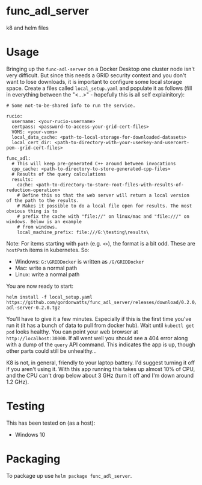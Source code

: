 # func_adl_server

k8 and helm files

# Usage

Bringing up the `func-adl-server` on a Docker Desktop one cluster node isn't very difficult. But since this needs a GRID security context and you don't want to lose downloads,
it is important to configure some local storage space. Create a files called `local_setup.yaml` and populate it as follows (fill in everything between the "<...>" - hopefully this is
all self explainitory):

```
# Some not-to-be-shared info to run the service.

rucio:
  username: <your-rucio-username>
  certpass: <password-to-access-your-grid-cert-files>
  VOMS: <your-voms>
  local_data_cache: <path-to-local-storage-for-downloaded-datasets>
  local_cert_dir: <path-to-directory-with-your-userkey-and-usercert-pem--grid-cert-files>

func_adl:
  # This will keep pre-generated C++ around between invocations
  cpp_cache: <path-to-directory-to-store-generated-cpp-files>
  # Results of the query calculations
  results:
    cache: <path-to-directory-to-store-root-files-with-results-of-reduction-operation>
    # Define this so that the web server will return a local version of the path to the results.
    # Makes it possible to do a local file open for results. The most obvious thing is to
    # prefix the cache with "file://" on linux/mac and "file:///" on windows. Below is an example
    # from windows.
    local_machine_prefix: file:///G:\testing\results\
```

Note: For items starting with `path` (e.g. `<>`), the format is a bit odd. These are `hostPath` items in kubernetes. So:

- Windows: `G:\GRIDDocker` is written as `/G/GRIDDocker`
- Mac: write a normal path
- Linux: write a normal path

You are now ready to start:

```
helm install -f local_setup.yaml https://github.com/gordonwatts/func_adl_server/releases/download/0.2.0/func-adl-server-0.2.0.tgz
```

You'll have to give it a few minutes. Especially if this is the first time you've run it (it has a bunch of data to pull from docker hub).
Wait until `kubectl get pod` looks healthy. You can point your web browser at `http://localhost:30000`. If all went well you should see a 404 error
along with a dump of the `query` API command. This indicates the app is up, though other parts could still be unhealthy...

K8 is not, in general, friendly to your laptop battery. I'd suggest turning it off if you aren't using it. With this app running this takes up
almost 10% of CPU, and the CPU can't drop below about 3 GHz (turn it off and I'm down around 1.2 GHz).

# Testing

This has been tested on (as a host):

- Windows 10

# Packaging

To package up use `helm package func_adl_server`.
